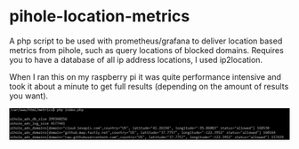 # pihole-location-metrics
A php script to be used with prometheus/grafana to deliver location based metrics from pihole, such as query locations of blocked domains. Requires you to have a database of all ip address locations, I used ip2location.

When I ran this on my raspberry pi it was quite performance intensive and took it about a minute to get full results (depending on the amount of results you want).

![Screenshot](screenshot.PNG?raw=true "Title")
